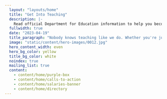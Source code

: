 ```yaml
---
  layout: "layouts/home"
  title: "Get Into Teaching"
  description: |-
    Read official Department for Education information to help you become a teacher. Learn about funding, teacher training, and steps to become a teacher. 
  fullwidth: true
  date: "2023-04-19"
  title_paragraph: "Nobody knows teaching like we do. Whether you're just thinking about it or ready to apply, we offer free advice and support to decide if teaching in a primary or secondary school in England is right for you."
  image: "static/content/hero-images/0012.jpg"
  hero_content_width: even
  hero_bg_color: yellow
  title_bg_color: white
  noindex: true
  mailing_list: true
  content:
    - content/home/purple-box
    - content/home/calls-to-action
    - content/home/salaries-banner
    - content/home/directory
---
```

